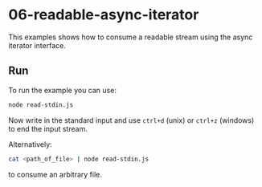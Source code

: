 # 06-readable-async-iterator

This examples shows how to consume a readable stream using the async iterator
interface.

## Run

To run the example you can use:

```bash
node read-stdin.js
```

Now write in the standard input and use `ctrl+d` (unix) or `ctrl+z` (windows) to
end the input stream.

Alternatively:

```bash
cat <path_of_file> | node read-stdin.js
```

to consume an arbitrary file.

